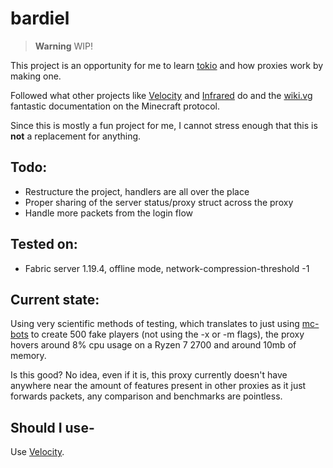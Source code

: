 # bardiel

> **Warning**
> WIP!

This project is an opportunity for me to learn [tokio](https://github.com/tokio-rs/tokio) and how proxies work by making one.

Followed what other projects like [Velocity](https://github.com/PaperMC/Velocity) and [Infrared](https://github.com/haveachin/infrared) do and the [wiki.vg](https://wiki.vg/Protocol) fantastic documentation on the Minecraft protocol.

Since this is mostly a fun project for me, I cannot stress enough that this is **not** a replacement for anything.

## Todo:

-   Restructure the project, handlers are all over the place
-   Proper sharing of the server status/proxy struct across the proxy
-   Handle more packets from the login flow

## Tested on:

-   Fabric server 1.19.4, offline mode, network-compression-threshold -1

## Current state:

Using very scientific methods of testing, which translates to just using [mc-bots](https://github.com/crpmax/mc-bots) to create 500 fake players (not using the -x or -m flags), the proxy hovers around 8% cpu usage on a Ryzen 7 2700 and around 10mb of memory.

Is this good? No idea, even if it is, this proxy currently doesn't have anywhere near the amount of features present in other proxies as it just forwards packets, any comparison and benchmarks are pointless.

## Should I use-

Use [Velocity](https://github.com/PaperMC/Velocity).
